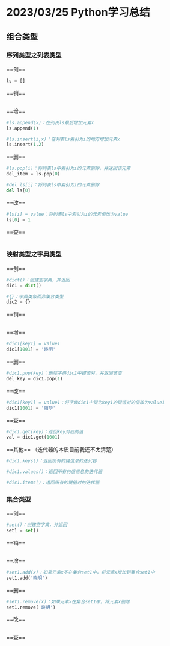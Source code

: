 # 2023/03/25	Python学习总结

## 组合类型

### 序列类型之列表类型

==创==

```python
ls = []
```



==销==

```python
```



==增==

```python
#ls.append(x)：在列表ls最后增加元素x
ls.append(1)

#ls.insert(i,x)：在列表ls索引为i的地方增加元素x
ls.insert(1,2)
```



==删==

```python
#ls.pop(i)：将列表ls中索引为i的元素删除，并返回该元素
del_item = ls.pop(0)

#del ls[i]：将列表ls中索引为i的元素删除
del ls[0]
```



==改==

```python
#ls[i] = value：将列表ls中索引为i的元素值改为value
ls[0] = 1
```



==查==

```
```







### 映射类型之字典类型

==创==

```python
#dict()：创建空字典，并返回
dic1 = dict()

#{}：字典类似而非集合类型
dic2 = {}
```



==销==

```
```



==增==

```python
#dic1[key1] = value1
dic1[1001] = '晓明'
```



==删==

```python
#dic1.pop(key)：删除字典dic1中键值对，并返回该值
del_key = dic1.pop(1)
```



==改==

```python
#dic1[key1] = value1：将字典dic1中键为key1的键值对的值改为value1
dic1[1001] = '丽华'
```



==查==

```python
#dic1.get(key)：返回key对应的值
val = dic1.get(1001)
```



==其他== （迭代器的本质目前我还不太清楚）

```python
#dic1.keys()：返回所有的键信息的迭代器

#dic1.values()：返回所有的值信息的迭代器

#dic1.items()：返回所有的键值对的迭代器
```





### 集合类型

==创==

```python
#set()：创建空字典，并返回
set1 = set()
```



==销==

```
```



==增==

```python
#set1.add(x)：如果元素x不在集合set1中，将元素x增加到集合set1中
set1.add('晓明')
```



==删==

```python
#set1.remove(x)：如果元素x在集合set1中，将元素x删除
set1.remove('晓明')
```



==改==

```
```



==查==

```
```





